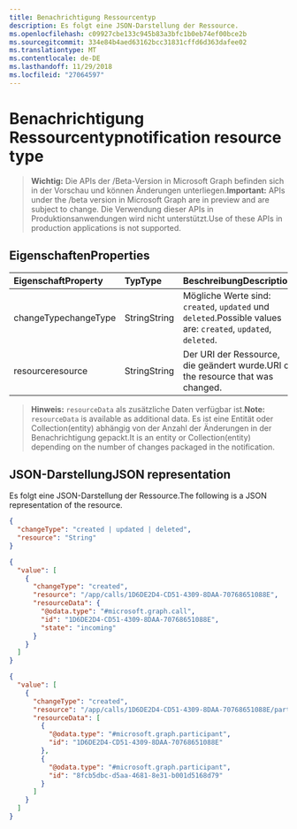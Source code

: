 ```yaml
---
title: Benachrichtigung Ressourcentyp
description: Es folgt eine JSON-Darstellung der Ressource.
ms.openlocfilehash: c09927cbe133c945b83a3bfc1b0eb74ef00bce2b
ms.sourcegitcommit: 334e84b4aed63162bcc31831cffd6d363dafee02
ms.translationtype: MT
ms.contentlocale: de-DE
ms.lasthandoff: 11/29/2018
ms.locfileid: "27064597"
---
```

# <a name="notification-resource-type"></a><span data-ttu-id="cca03-103">Benachrichtigung Ressourcentyp</span><span class="sxs-lookup"><span data-stu-id="cca03-103">notification resource type</span></span>

> <span data-ttu-id="cca03-104">**Wichtig:** Die APIs der /Beta-Version in Microsoft Graph befinden sich in der Vorschau und können Änderungen unterliegen.</span><span class="sxs-lookup"><span data-stu-id="cca03-104">**Important:** APIs under the /beta version in Microsoft Graph are in preview and are subject to change.</span></span> <span data-ttu-id="cca03-105">Die Verwendung dieser APIs in Produktionsanwendungen wird nicht unterstützt.</span><span class="sxs-lookup"><span data-stu-id="cca03-105">Use of these APIs in production applications is not supported.</span></span>

## <a name="properties"></a><span data-ttu-id="cca03-106">Eigenschaften</span><span class="sxs-lookup"><span data-stu-id="cca03-106">Properties</span></span>
| <span data-ttu-id="cca03-107">Eigenschaft</span><span class="sxs-lookup"><span data-stu-id="cca03-107">Property</span></span>       | <span data-ttu-id="cca03-108">Typ</span><span class="sxs-lookup"><span data-stu-id="cca03-108">Type</span></span>    | <span data-ttu-id="cca03-109">Beschreibung</span><span class="sxs-lookup"><span data-stu-id="cca03-109">Description</span></span>                                                |
|:---------------|:--------|:-----------------------------------------------------------|
| <span data-ttu-id="cca03-110">changeType</span><span class="sxs-lookup"><span data-stu-id="cca03-110">changeType</span></span>     | <span data-ttu-id="cca03-111">String</span><span class="sxs-lookup"><span data-stu-id="cca03-111">String</span></span>  | <span data-ttu-id="cca03-112">Mögliche Werte sind: `created`, `updated` und `deleted`.</span><span class="sxs-lookup"><span data-stu-id="cca03-112">Possible values are: `created`, `updated`, `deleted`.</span></span>      |
| <span data-ttu-id="cca03-113">resource</span><span class="sxs-lookup"><span data-stu-id="cca03-113">resource</span></span>       | <span data-ttu-id="cca03-114">String</span><span class="sxs-lookup"><span data-stu-id="cca03-114">String</span></span>  | <span data-ttu-id="cca03-115">Der URI der Ressource, die geändert wurde.</span><span class="sxs-lookup"><span data-stu-id="cca03-115">URI of the resource that was changed.</span></span>                      |

> <span data-ttu-id="cca03-116">**Hinweis:** `resourceData` als zusätzliche Daten verfügbar ist.</span><span class="sxs-lookup"><span data-stu-id="cca03-116">**Note:** `resourceData` is available as additional data.</span></span> <span data-ttu-id="cca03-117">Es ist eine Entität oder Collection(entity) abhängig von der Anzahl der Änderungen in der Benachrichtigung gepackt.</span><span class="sxs-lookup"><span data-stu-id="cca03-117">It is an entity or Collection(entity) depending on the number of changes packaged in the notification.</span></span>

## <a name="json-representation"></a><span data-ttu-id="cca03-118">JSON-Darstellung</span><span class="sxs-lookup"><span data-stu-id="cca03-118">JSON representation</span></span>

<span data-ttu-id="cca03-119">Es folgt eine JSON-Darstellung der Ressource.</span><span class="sxs-lookup"><span data-stu-id="cca03-119">The following is a JSON representation of the resource.</span></span>

<!-- {
  "blockType": "resource",
  "optionalProperties": [
    "resourceData"
  ],
  "@odata.type": "microsoft.graph.commsNotification",
  "openType": true
}-->
```json
{
  "changeType": "created | updated | deleted",
  "resource": "String"
}
```

<!-- {
  "blockType": "example",
  "@odata.type": "microsoft.graph.commsNotifications",
  "truncated": true
}-->
```json
{
  "value": [
    {
      "changeType": "created",
      "resource": "/app/calls/1D6DE2D4-CD51-4309-8DAA-70768651088E",
      "resourceData": {
        "@odata.type": "#microsoft.graph.call",
        "id": "1D6DE2D4-CD51-4309-8DAA-70768651088E",
        "state": "incoming"
      }
    }
  ]
}
```

<!-- {
  "blockType": "example",
  "@odata.type": "microsoft.graph.commsNotifications",
  "truncated": true
}-->
```json
{
  "value": [
    {
      "changeType": "created",
      "resource": "/app/calls/1D6DE2D4-CD51-4309-8DAA-70768651088E/participants",
      "resourceData": [
        {
          "@odata.type": "#microsoft.graph.participant",
          "id": "1D6DE2D4-CD51-4309-8DAA-70768651088E"
        },
        {
          "@odata.type": "#microsoft.graph.participant",
          "id": "8fcb5dbc-d5aa-4681-8e31-b001d5168d79"
        }
      ]
    }
  ]
}
```

<!-- uuid: 8fcb5dbc-d5aa-4681-8e31-b001d5168d79
2015-10-25 14:57:30 UTC -->
<!-- {
  "type": "#page.annotation",
  "description": "notification resource",
  "keywords": "",
  "section": "documentation",
  "tocPath": ""
}-->